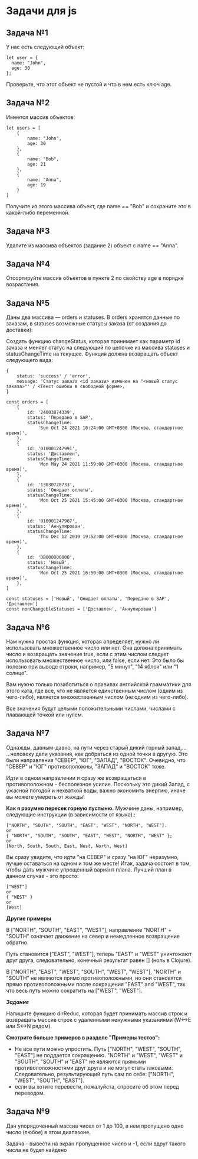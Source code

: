 # Задачи для js

## Задача №1

У нас есть следующий объект:

```
let user = {
  name: "John",
  age: 30
};
```

Проверьте, что этот объект не пустой и что в нем есть ключ age.

## Задача №2

Имеется массив объектов:

```
let users = [
	{
		name: "John",
		age: 30
	},
	{
		name: "Bob",
		age: 21
	},
	{
		name: "Anna",
		age: 19
	}
]
```

Получите из этого массива объект, где name == "Bob" и сохраните это в какой-либо переменной.

## Задача №3

Удалите из массива объектов (задание 2) объект с name == "Anna".

## Задача №4

Отсортируйте массив объектов в пункте 2 по свойству age в порядке возрастания.

## Задача №5

Даны два массива — orders и statuses. В orders хранятся данные по заказам, в statuses возможные статусы заказа (от создания до доставки):

Создать функцию changeStatus, которая принимает как параметр id заказа и меняет статус на следующий по цепочке из массива
statuses и statusChangeTime на текущее. Функция должна возвращать объект следующего вида:

```
{
	status: 'success' / 'error',
	message: 'Статус заказа <id заказа> изменен на "<новый статус заказа>"' / <Текст ошибки в свободной форме>,
}
```

```
const orders = [
	{
		id: '24003874339',
		status: 'Передано в SAP',
		statusChangeTime:
			'Sun Oct 24 2021 10:24:00 GMT+0300 (Москва, стандартное время)',
	},
	{
		id: '010001247991',
		status: 'Доставлен',
		statusChangeTime:
			'Mon May 24 2021 11:59:00 GMT+0300 (Москва, стандартное время)',
	},
	{
		id: '13030778733',
		status: 'Ожидает оплаты',
		statusChangeTime:
			'Mon Oct 25 2021 15:45:00 GMT+0300 (Москва, стандартное время)',
	},
	{
		id: '010001247987',
		status: 'Аннулирован',
		statusChangeTime:
			'Thu Dec 12 2019 19:52:00 GMT+0300 (Москва, стандартное время)',
	},
	{
		id: 'DB000006008',
		status: 'Новый',
		statusChangeTime:
			'Mon Oct 25 2021 16:50:00 GMT+0300 (Москва, стандартное время)',
	},
]

const statuses = ['Новый', 'Ожидает оплаты', 'Передано в SAP', 'Доставлен']
const nonChangebleStatuses = ['Доставлен', 'Аннулирован']
```

## Задача №6

Нам нужна простая функция, которая определяет, нужно ли использовать множественное число или нет. Она должна принимать число и возвращать значение true, если с этим числом следует использовать множественное число, или false, если нет. Это было бы полезно при выводе строки, например, "5 минут", "14 яблок" или "1 солнце".

Вам нужно только позаботиться о правилах английской грамматики для этого ката, где все, что не является единственным числом (одним из чего-либо), является множественным числом (не одним из чего-либо).

Все значения будут целыми положительными числами, числами с плавающей точкой или нулем.

## Задача №7

Однажды, давным-давно, на пути через старый дикий горный запад,…
...человеку дали указания, как добраться из одной точки в другую. Это были направления "СЕВЕР", "ЮГ", "ЗАПАД", "ВОСТОК". Очевидно, что "СЕВЕР" и "ЮГ" противоположны, "ЗАПАД" и "ВОСТОК" тоже.

Идти в одном направлении и сразу же возвращаться в противоположном - бесполезное усилие. Поскольку это дикий Запад, с ужасной погодой и нехваткой воды, важно экономить энергию, иначе вы можете умереть от жажды!

**Как я разумно пересек горную пустыню.**
Мужчине даны, например, следующие инструкции (в зависимости от языка).:

```
["NORTH", "SOUTH", "SOUTH", "EAST", "WEST", "NORTH", "WEST"].
or
{ "NORTH", "SOUTH", "SOUTH", "EAST", "WEST", "NORTH", "WEST" };
or
[North, South, South, East, West, North, West]
```

Вы сразу увидите, что идти "на СЕВЕР" и сразу "на ЮГ" неразумно, лучше оставаться на одном и том же месте! Итак, задача состоит в том, чтобы дать мужчине упрощенный вариант плана. Лучший план в данном случае - это просто:

```
["WEST"]
or
{ "WEST" }
or
[West]
```

**Другие примеры**

В ["NORTH", "SOUTH", "EAST", "WEST"], направление "NORTH" + "SOUTH" означает движение на север и немедленное возвращение обратно.

Путь становится ["EAST", "WEST"], теперь "EAST" и "WEST" уничтожают друг друга, следовательно, конечный результат равен [] (ноль в Clojure).

В ["NORTH", "EAST", "WEST", "SOUTH", "WEST", "WEST"], "NORTH" и "SOUTH" не являются прямо противоположными, но они становятся прямо противоположными после сокращения "EAST" and "WEST", так что весь путь можно сократить на ["WEST", "WEST"].

**_Задание_**

Напишите функцию dirReduc, которая будет принимать массив строк и возвращать массив строк с удаленными ненужными указаниями (W<->E или S<->N рядом).

**Смотрите больше примеров в разделе "Примеры тестов":**

- Не все пути можно упростить. Путь ["NORTH", "WEST", "SOUTH", "EAST"] не поддается сокращению. "NORTH" и "WEST", "WEST" и "SOUTH", "SOUTH" и "EAST" не являются прямыми противоположностями друг друга и не могут стать таковыми. Следовательно, результирующий путь сам по себе: ["NORTH", "WEST", "SOUTH", "EAST"].
- если вы хотите перевести, пожалуйста, спросите об этом перед переводом.

## Задача №9

Дан упорядоченный массив чисел от 1 до 100, в нем пропущено одно число (любое) в этом диапазоне.

Задача - вывести на экран пропущенное число и -1, если вдруг такого числа не будет найдено
